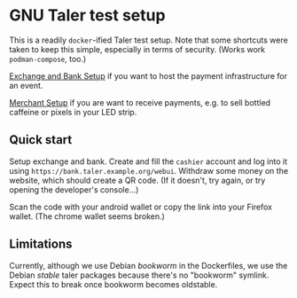 # GNU Taler test setup

This is a readily `docker`-ified Taler test setup. Note that some shortcuts were taken to keep this
simple, especially in terms of security. (Works work `podman-compose`, too.)

[Exchange and Bank Setup](README.exchange.md) if you want to host the payment infrastructure for an event.

[Merchant Setup](README.merchant.md) if you are want to receive payments, e.g. to sell bottled caffeine or pixels in your LED strip.

## Quick start

Setup exchange and bank. Create and fill the `cashier` account and log into it using
`https://bank.taler.example.org/webui`. Withdraw some money on the website, which should
create a QR code. (If it doesn't, try again, or try opening the developer's console...)

Scan the code with your android wallet or copy the link into your Firefox wallet. (The chrome
wallet seems broken.)

## Limitations

Currently, although we use Debian *bookworm* in the Dockerfiles, we use the Debian *stable* taler
packages because there's no "bookworm" symlink. Expect this to break once bookworm becomes oldstable.
